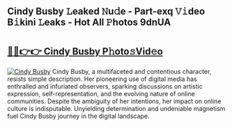 ## Cindy Busby 𝙻eaked 𝙽u𝚍e - Part-exq 𝚅𝚒deo B𝚒kini 𝙻eaks - Hot All 𝙿hotos 9dnUA

# <h2><a href="http://ld6eota.urlbe.top/?page=Cindy+Busby">🔗🔗👉👉 Cindy Busby P𝚑oto𝚜Vid𝚎o</a></h2>

[![Cindy Busby](https://i.imgur.com/eBuTRDB.gif)](http://ld6eota.urlbe.top/?page=Cindy+Busby)
Cindy Busby, a multifaceted and contentious character, resists simple description. Her pioneering use of digital media has enthralled and infuriated observers, sparking discussions on artistic expression, self-representation, and the evolving nature of online communities. Despite the ambiguity of her intentions, her impact on online culture is indisputable. Unyielding determination and undeniable magnetism fuel Cindy Busby journey in the digital landscape.
